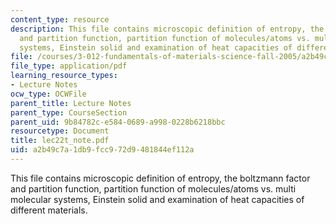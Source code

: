```yaml
---
content_type: resource
description: This file contains microscopic definition of entropy, the boltzmann factor
  and partition function, partition function of molecules/atoms vs. multi molecular
  systems, Einstein solid and examination of heat capacities of different materials.
file: /courses/3-012-fundamentals-of-materials-science-fall-2005/a2b49c7a1db9fcc972d9481844ef112a_lec22t_note.pdf
file_type: application/pdf
learning_resource_types:
- Lecture Notes
ocw_type: OCWFile
parent_title: Lecture Notes
parent_type: CourseSection
parent_uid: 9b84782c-e584-0689-a998-0228b6218bbc
resourcetype: Document
title: lec22t_note.pdf
uid: a2b49c7a-1db9-fcc9-72d9-481844ef112a
---
```

This file contains microscopic definition of entropy, the boltzmann factor and partition function, partition function of molecules/atoms vs. multi molecular systems, Einstein solid and examination of heat capacities of different materials.

